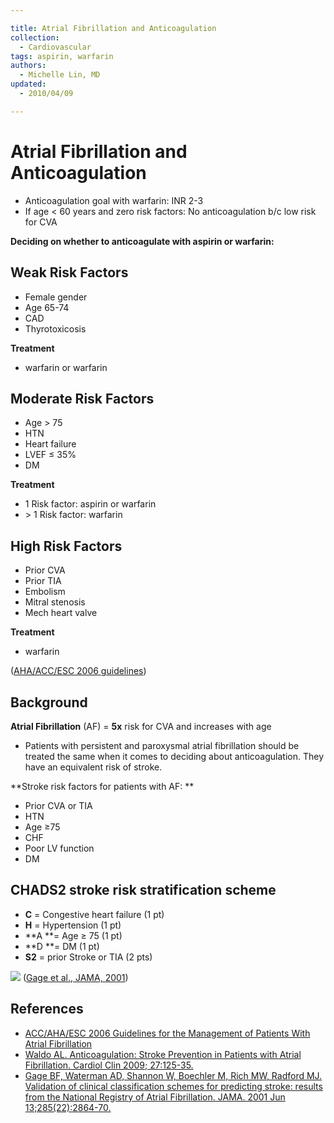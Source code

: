 ```yaml
---

title: Atrial Fibrillation and Anticoagulation
collection:
  - Cardiovascular
tags: aspirin, warfarin
authors:
  - Michelle Lin, MD
updated:
  - 2010/04/09

---
```


# Atrial Fibrillation and Anticoagulation

-   Anticoagulation goal with <span class="drug">warfarin</span>: INR 2-3
-   If age &lt; 60 years and zero risk factors: No anticoagulation b/c low risk for CVA 

**Deciding on whether to anticoagulate with aspirin or warfarin:**

## Weak Risk Factors

- Female gender    
- Age 65-74         
- CAD               
- Thyrotoxicosis

**Treatment**

- <span class="drug">warfarin</span> or <span class="drug">warfarin</span>

## Moderate Risk Factors

- Age &gt; 75            
- HTN                     
- Heart failure           
- LVEF ≤ 35%              
- DM  

**Treatment**

- 1 Risk factor: <span class="drug">aspirin</span> or <span class="drug">warfarin</span>
- &gt; 1 Risk factor: <span class="drug">warfarin</span>

## High Risk Factors

- Prior CVA        
- Prior TIA         
- Embolism          
- Mitral stenosis   
- Mech heart valve

**Treatment**

- <span class="drug">warfarin</span>

([AHA/ACC/ESC 2006 guidelines](http://circ.ahajournals.org/content/114/7/e257.full))

## Background

**Atrial Fibrillation** (AF) = **5x** risk for CVA and increases with age 

-   Patients with persistent and paroxysmal atrial fibrillation should be treated the same when it comes to deciding about anticoagulation. They have an equivalent risk of stroke.

**Stroke risk factors for patients with AF: **

-   Prior CVA or TIA
-   HTN
-   Age ≥75
-   CHF
-   Poor LV function
-   DM

## CHADS2 stroke risk stratification scheme 

-   **C** = Congestive heart failure (1 pt)
-   **H** = Hypertension (1 pt)
-   **A **= Age ≥ 75 (1 pt)
-   **D **= DM (1 pt)
-   **S2** = prior Stroke or TIA (2 pts)

![](https://d2p53dh3qxfm0x.cloudfront.net/uploads/img/1jx/5/m/41833411-397e-52ca-866b-0fe62dacc52e/640.png)
([Gage et al., JAMA, 2001](https://www.ncbi.nlm.nih.gov/pubmed/?term=11401607))

## References

-   [ACC/AHA/ESC 2006 Guidelines for the Management of Patients With Atrial Fibrillation](http://circ.ahajournals.org/content/114/7/e257.full)
-   [Waldo AL. Anticoagulation: Stroke Prevention in Patients with Atrial Fibrillation. Cardiol Clin 2009; 27:125-35.](https://www.ncbi.nlm.nih.gov/pubmed/?term=19111769)
-   [Gage BF, Waterman AD, Shannon W, Boechler M, Rich MW, Radford MJ. Validation of clinical classification schemes for predicting stroke: results from the National Registry of Atrial Fibrillation. JAMA. 2001 Jun 13;285(22):2864-70.](https://www.ncbi.nlm.nih.gov/pubmed/?term=11401607)
